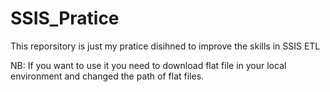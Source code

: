 # SSIS_Pratice
This reporsitory is just my pratice disihned to improve the skills in SSIS ETL


NB: If you want to use it you need to download flat file in your local environment and changed the path of flat files.
